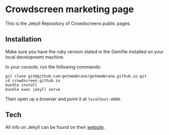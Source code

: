 # Crowdscreen marketing page
This is the Jekyll Repository of Crowdscreens public pages.

## Installation
Make sure you have the ruby version stated in the Gemfile installed on your local development machine.

In your console, run the following commands:

    git clone git@github.com:getmembrane/getmembrane.github.io.git
    cd crowdscreen.github.io
    bundle install
    bundle exec jekyll serve

Then open up a browser and point it at `localhost:4000`.

## Tech
All info on Jekyll can be found on their [website](http://jekyllrb.com/).
